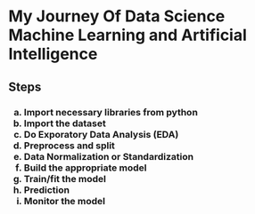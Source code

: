# My Journey Of Data Science Machine Learning and Artificial Intelligence

Steps
------------------------------------
<h3>
  <ol type='a'>
    <li>Import necessary libraries from python</li>
    <li>Import the dataset</li>
    <li>Do Exporatory Data Analysis (EDA)</li>
    <li>Preprocess and split</li>
    <li>Data Normalization or Standardization</li>
    <li>Build the appropriate model</li>
    <li>Train/fit the model</li>
    <li>Prediction</li>
    <li>Monitor the model</li>
  </ol>
</h3>

